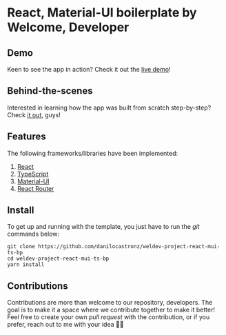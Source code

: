 # React, Material-UI boilerplate by Welcome, Developer



## Demo

Keen to see the app in action? Check it out the [live demo](https://weldev-react-mui-ts.vercel.app/)!

## Behind-the-scenes
Interested in learning how the app was built from scratch step-by-step? Check [it out](https://www.welcomedeveloper.com/react-typescript-material-design), guys!

## Features

The following frameworks/libraries have been implemented:

1. [React](https://reactjs.org/)
2. [TypeScript](https://www.typescriptlang.org/)
3. [Material-UI](https://material-ui.com/)
4. [React Router](https://reactrouter.com/)

## Install

To get up and running with the template, you just have to run the _git_ commands below:

```
git clone https://github.com/danilocastronz/weldev-project-react-mui-ts-bp
cd weldev-project-react-mui-ts-bp
yarn install
```

## Contributions

Contributions are more than welcome to our repository, developers. The goal is to make it a space where we contribute together to make it better! Feel free to create your own _pull request_ with the contribution, or if you prefer, reach out to me with your idea 🙋‍♂️


